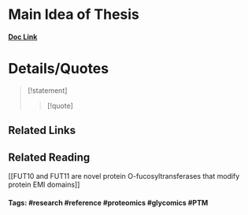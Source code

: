 # Main Idea of Thesis


#### [Doc Link](https://www.proquest.com/docview/2917446057?pq-origsite=gscholar&fromopenview=true&sourcetype=Dissertations%20&%20Theses) 

# Details/Quotes
> [!statement] 
> 
> >[!quote]

## Related Links


## Related Reading
[[FUT10 and FUT11 are novel protein O-fucosyltransferases that modify protein EMI domains]]


#### Tags: #research #reference #proteomics #glycomics #PTM 